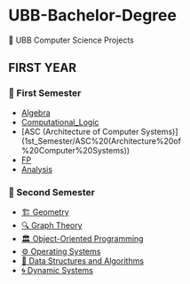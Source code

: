 # UBB-Bachelor-Degree
🚀 UBB Computer Science Projects


## FIRST YEAR 
### 📂 First Semester
- [Algebra](1st_Semester/Algebra)
- [Computational_Logic](1st_Semester/Computational_Logic)
- [ASC (Architecture of Computer Systems)](1st_Semester/ASC%20(Architecture%20of %20Computer%20Systems))
- [FP](1st_Semester/FP%20(Functional%20Programming))
- [Analysis](1st_Semester/Analysis)
   
### 📂 Second Semester
- [🏗 Geometry](2nd%20Semester/Geometry/)
- [🔍 Graph Theory](2nd%20Semester/Graph%20Theory/)
- [🏛 Object-Oriented Programming](2nd%20Semester/Object-Oriented%20Programming/)
- [⚙️ Operating Systems](2nd%20Semester/Operating%20Systems/)
- [🌲 Data Structures and Algorithms](2nd%20Semester/Data%20Structures%20and%20Algorithms/)
- [🌀 Dynamic Systems](2nd%20Semester/Dynamic%20Systems/)
